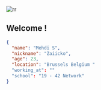 ![rr](https://github.com/user-attachments/assets/6f9c8bd0-2b15-44c7-a883-67e53f676709)

## Welcome !

  ```json
  {
    "name": "Mehdi S",
    "nickname": "Zaiicko",
    "age": 23,
    "location": "Brussels Belgium "
    "working_at": ""
    "school": "19 - 42 Network"
  }
  ```

  
<!--
**Zaiicko/Zaiicko** is a ✨ _special_ ✨ repository because its `README.md` (this file) appears on your GitHub profile.

Here are some ideas to get you started:

- 🔭 I’m currently working on ...
- 🌱 I’m currently learning ...
- 👯 I’m looking to collaborate on ...
- 🤔 I’m looking for help with ...
- 💬 Ask me about ...
- 📫 How to reach me: ...
- 😄 Pronouns: ...
- ⚡ Fun fact: ...
-->
